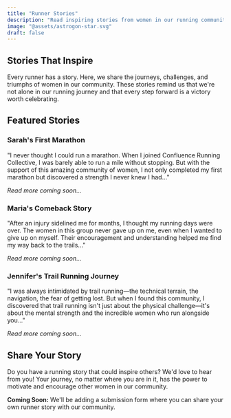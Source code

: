 ```yaml
---
title: "Runner Stories"
description: "Read inspiring stories from women in our running community."
image: "@assets/astrogon-star.svg"
draft: false
---
```


## Stories That Inspire

Every runner has a story. Here, we share the journeys, challenges, and triumphs of women in our community. These stories remind us that we're not alone in our running journey and that every step forward is a victory worth celebrating.

## Featured Stories

### Sarah's First Marathon

"I never thought I could run a marathon. When I joined Confluence Running Collective, I was barely able to run a mile without stopping. But with the support of this amazing community of women, I not only completed my first marathon but discovered a strength I never knew I had..."

*Read more coming soon...*

### Maria's Comeback Story

"After an injury sidelined me for months, I thought my running days were over. The women in this group never gave up on me, even when I wanted to give up on myself. Their encouragement and understanding helped me find my way back to the trails..."

*Read more coming soon...*

### Jennifer's Trail Running Journey

"I was always intimidated by trail running—the technical terrain, the navigation, the fear of getting lost. But when I found this community, I discovered that trail running isn't just about the physical challenge—it's about the mental strength and the incredible women who run alongside you..."

*Read more coming soon...*

## Share Your Story

Do you have a running story that could inspire others? We'd love to hear from you! Your journey, no matter where you are in it, has the power to motivate and encourage other women in our community.

**Coming Soon:** We'll be adding a submission form where you can share your own runner story with our community. 